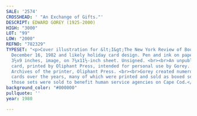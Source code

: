 ```yaml
---
SALE: '2574'
CROSSHEAD: ' "An Exchange of Gifts."'
DESCRIPT: EDWARD GOREY (1925-2000)
HIGH: "3000"
LOT: "99"
LOW: "2000"
REFNO: "782329"
TYPESET: "<p>Cover illustration for &lt;I&gt;The New York Review of Books,&lt;M&gt;
  December 16, 1982 and likely holiday card design. Pen and ink on paper. 90x228 mm;
  3½x9 inches, image, on 7¼x11½-inch sheet. Unsigned. <br><br>An unpublished holiday
  card, printed by Oliphant Press, intended for personal use by Gorey. <br><br>Provenance:
  Archives of the printer, Oliphant Press. <br><br>Gorey created numerous holiday
  cards over the years, many of which were printed and sold as boxed sets. Some of
  those sets were sold to benefit human service agencies on Cape Cod.</p>"
background_color: "#000000"
pullquote: ''
year: 1980

---
```

